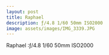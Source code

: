```yaml
---
layout: post
title: Raphael
description: ƒ/4.8 1/60 50mm ISO2000
image: assets/images/IMG_3339.JPG
---
```


Raphael :ƒ/4.8 1/60 50mm ISO2000



